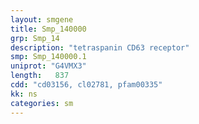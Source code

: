 ```yaml
---
layout: smgene
title: Smp_140000
grp: Smp_14
description: "tetraspanin CD63 receptor"
smp: Smp_140000.1
uniprot: "G4VMX3"
length:   837
cdd: "cd03156, cl02781, pfam00335"
kk: ns
categories: sm
---
```

